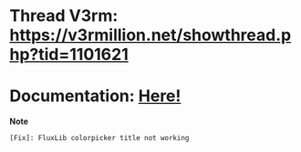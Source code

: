 # Thread V3rm: https://v3rmillion.net/showthread.php?tid=1101621
# Documentation: <a href="https://gist.githubusercontent.com/Simak90/bf6e06309d013331eda908d06058b323/raw/87531e808f8b56a33974826804ea9939aa3234cd/Flux%2520docs" target="_blank">Here!</a> 

**Note**
```
[Fix]: FluxLib colorpicker title not working
```
